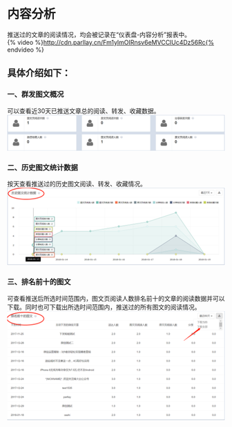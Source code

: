 # 内容分析

推送过的文章的阅读情况，均会被记录在“仪表盘-内容分析”报表中。  
{% video %}http://cdn.parllay.cn/Fm1ylmOIRnsv6eMVCClUc4Dz56Rc{% endvideo %}

## 具体介绍如下：

### 一、群发图文概况

可以查看近30天已推送文章总的阅读、转发、收藏数据。![](/assets/1516347197%281%29.png)

### 二、历史图文统计数据

按天查看推送过的历史图文阅读、转发、收藏情况。![](/assets/1516347299%281%29.png)

### 三、排名前十的图文

可查看推送后所选时间范围内，图文页阅读人数排名前十的文章的阅读数据并可以下载。同时也可下载出所选时间范围内，推送过的所有图文的阅读情况。![](/assets/1516347444%281%29.png)

